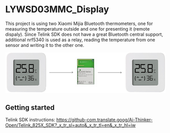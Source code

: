 # LYWSD03MMC_Display

This project is using two Xiaomi Mijia Bluetooth thermometers, one for measuring the temperature outside and one for presenting it (remote dispaly). Since Telink SDK does not have a great Bluetooth central support, additional nrf5340 is used as a relay, reading the temperature from one sensor and writing it to the other one.


![](docs/mijia.jpg)


## Getting started

Telink SDK instructions:
https://github-com.translate.goog/Ai-Thinker-Open/Telink_825X_SDK?_x_tr_sl=auto&_x_tr_tl=en&_x_tr_hl=iw